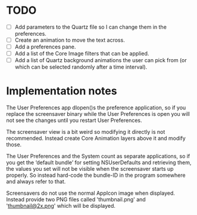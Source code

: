 # TODO
- [ ] Add parameters to the Quartz file so I can change them in the preferences.
- [ ] Create an animation to move the text across.
- [ ] Add a preferences pane.
- [ ] Add a list of the Core Image filters that can be applied.
- [ ] Add a list of Quartz background animations the user can pick from (or which can be selected randomly after a time interval).

# Implementation notes
The User Preferences app dlopen()s the preference application, so if you replace the screensaver binary while the User Preferences is open you will not see the changes until you restart User Preferences.

The screensaver view is a bit weird so modifying it directly is not recommended. Instead create Core Animation layers above it and modify those.

The User Preferences and the System count as separate applications, so if you get the ‘default bundle’ for setting NSUserDefaults and retrieving them, the values you set will not be visible when the screensaver starts up properly. So instead hard-code the bundle-ID in the program somewhere and always refer to that.

Screensavers do not use the normal AppIcon image when displayed. Instead provide two PNG files called 'thumbnail.png' and 'thumbnail@2x.png' which will be displayed.
